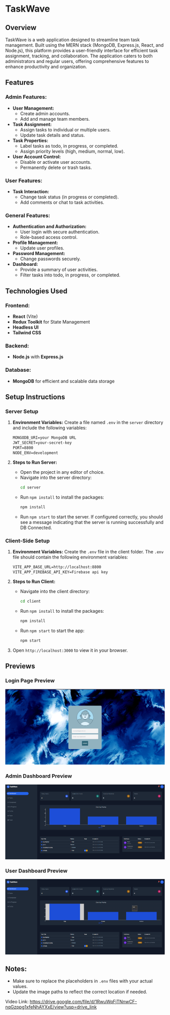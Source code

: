 
# TaskWave

## Overview

TaskWave is a web application designed to streamline team task management. Built using the MERN stack (MongoDB, Express.js, React, and Node.js), this platform provides a user-friendly interface for efficient task assignment, tracking, and collaboration. The application caters to both administrators and regular users, offering comprehensive features to enhance productivity and organization.

## Features

### Admin Features:
- **User Management:**
  - Create admin accounts.
  - Add and manage team members.
- **Task Assignment:**
  - Assign tasks to individual or multiple users.
  - Update task details and status.
- **Task Properties:**
  - Label tasks as todo, in progress, or completed.
  - Assign priority levels (high, medium, normal, low).
- **User Account Control:**
  - Disable or activate user accounts.
  - Permanently delete or trash tasks.

### User Features:
- **Task Interaction:**
  - Change task status (in progress or completed).
  - Add comments or chat to task activities.

### General Features:
- **Authentication and Authorization:**
  - User login with secure authentication.
  - Role-based access control.
- **Profile Management:**
  - Update user profiles.
- **Password Management:**
  - Change passwords securely.
- **Dashboard:**
  - Provide a summary of user activities.
  - Filter tasks into todo, in progress, or completed.

## Technologies Used

### Frontend:
- **React** (Vite)
- **Redux Toolkit** for State Management
- **Headless UI**
- **Tailwind CSS**

### Backend:
- **Node.js** with **Express.js**

### Database:
- **MongoDB** for efficient and scalable data storage

## Setup Instructions

### Server Setup

1. **Environment Variables:**
   Create a file named `.env` in the `server` directory and include the following variables:
   ```env
   MONGODB_URI=your MongoDB URL
   JWT_SECRET=your-secret-key
   PORT=8800
   NODE_ENV=development
   ```

2. **Steps to Run Server:**
   - Open the project in any editor of choice.
   - Navigate into the server directory:
     ```bash
     cd server
     ```
   - Run `npm install` to install the packages:
     ```bash
     npm install
     ```
   - Run `npm start` to start the server. If configured correctly, you should see a message indicating that the server is running successfully and DB Connected.

### Client-Side Setup

1. **Environment Variables:**
   Create the `.env` file in the client folder. The `.env` file should contain the following environment variables:
   ```env
   VITE_APP_BASE_URL=http://localhost:8800
   VITE_APP_FIREBASE_API_KEY=Firebase api key
   ```

2. **Steps to Run Client:**
   - Navigate into the client directory:
     ```bash
     cd client
     ```
   - Run `npm install` to install the packages:
     ```bash
     npm install
     ```
   - Run `npm start` to start the app:
     ```bash
     npm start
     ```

3. Open `http://localhost:3000` to view it in your browser.

## Previews

### Login Page Preview
![Login Page Preview](/image.png)

### Admin Dashboard Preview
![Admin Dashboard Preview](/image2.png)

### User Dashboard Preview
![User Dashboard Preview](/image3.png)


## Notes:
- Make sure to replace the placeholders in `.env` files with your actual values.
- Update the image paths to reflect the correct location if needed.

Video Link:
https://drive.google.com/file/d/1RwuWqFjTNnwCF-nqGzppg1xfeNhAYXxE/view?usp=drive_link
